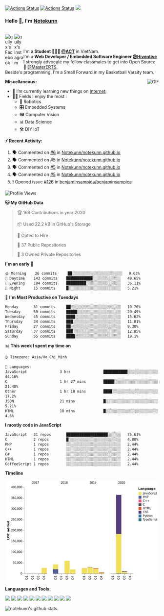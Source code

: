 [![Actions Status](https://github.com/Notekunn/Notekunn/workflows/wakatime-stats/badge.svg)](https://github.com/Notekunn/Notekunn/actions)
[![Actions Status](https://github.com/Notekunn/Notekunn/workflows/update-gh-activity/badge.svg)](https://github.com/Notekunn/Notekunn/actions)
![](https://visitor-badge.glitch.me/badge?page_id=guilyx.guilyx)

### Hello 👋, I'm [Notekunn](https://Notekunn.github.io) 

<br/>
<a href="https://www.facebook.com/ShiinDz">
  <img align="left" alt="guilyx's Facebook" width="30px" src="https://image.flaticon.com/icons/svg/2111/2111342.svg" />
</a>
<a href="https://www.instagram.com/_unique.scary_">
  <img align="left" alt="guilyx's Instagram" width="30px" src="https://image.flaticon.com/icons/svg/2111/2111421.svg" />
</a> <br /> <br />

I'm a **Student 👨🏽‍💼 [@ACT](http://actvn.edu.vn/)** in VietNam. <br />
I'm a **Web Developer / Embedded Software Engineer [@Hiventive](https://www.hiventive.com)**  <br />
I strongly advocate my fellow classmates to get into Open Source 📢 [@MasterERTS](https://github.com/MasterERTS).  <br />
Beside's programming, I'm a Small Forward in my Basketball Varsity team. <br />

  <img align="right" alt="GIF" src="https://media1.tenor.com/images/1c6140897565e34a4e98f618e220dc0d/tenor.gif?itemid=9358372" />
  
**Miscellaneous:**

- 📖 I’m currently learning new things on [Internet](https://www.google.com.vn);
- 🤹🏽 Fields I enjoy the most :
  - 🤖 Robotics 
  - 🎛 Embedded Systems
  - 🖼 Computer Vision
  - 📊 Data Science
  - 🛠 DIY IoT

**:zap: Recent Activity:**

<!--START_SECTION:activity-->
1. 🗣 Commented on [#6](https://github.com//Notekunn/notekunn.github.io/issues/6) in [Notekunn/notekunn.github.io](https://github.com//Notekunn/notekunn.github.io)
2. 🗣 Commented on [#5](https://github.com//Notekunn/notekunn.github.io/issues/5) in [Notekunn/notekunn.github.io](https://github.com//Notekunn/notekunn.github.io)
3. 🗣 Commented on [#5](https://github.com//Notekunn/notekunn.github.io/issues/5) in [Notekunn/notekunn.github.io](https://github.com//Notekunn/notekunn.github.io)
4. 🗣 Commented on [#5](https://github.com//Notekunn/notekunn.github.io/issues/5) in [Notekunn/notekunn.github.io](https://github.com//Notekunn/notekunn.github.io)
5. ❗️ Opened issue [#126](https://github.com//benjaminsampica/benjaminsampica/issues/126) in [benjaminsampica/benjaminsampica](https://github.com//benjaminsampica/benjaminsampica)
<!--END_SECTION:activity-->

<!--START_SECTION:waka-->
![Profile Views](http://img.shields.io/badge/Profile%20Views-337-blue)

**🐱 My GitHub Data** 

> 🏆 168 Contributions in year 2020
 > 
> 📦 Used 22.2 kB in GitHub's Storage 
 > 
> 💼 Opted to Hire
 > 
> 📜 37 Public Repositories 
 > 
> 🔑 3 Owned Private Repositories 

**I'm an early 🐤** 

```text
🌞 Morning    26 commits     ██░░░░░░░░░░░░░░░░░░░░░░░   9.03% 
🌆 Daytime    143 commits    ████████████░░░░░░░░░░░░░   49.65% 
🌃 Evening    104 commits    █████████░░░░░░░░░░░░░░░░   36.11% 
🌙 Night      15 commits     █░░░░░░░░░░░░░░░░░░░░░░░░   5.21%

```
📅 **I'm Most Productive on Tuesdays** 

```text
Monday       31 commits     ██░░░░░░░░░░░░░░░░░░░░░░░   10.76% 
Tuesday      59 commits     █████░░░░░░░░░░░░░░░░░░░░   20.49% 
Wednesday    45 commits     ████░░░░░░░░░░░░░░░░░░░░░   15.62% 
Thursday     34 commits     ███░░░░░░░░░░░░░░░░░░░░░░   11.81% 
Friday       27 commits     ██░░░░░░░░░░░░░░░░░░░░░░░   9.38% 
Saturday     37 commits     ███░░░░░░░░░░░░░░░░░░░░░░   12.85% 
Sunday       55 commits     ████░░░░░░░░░░░░░░░░░░░░░   19.1%

```


📊 **This week I spent my time on** 

```text
⌚︎ Timezone: Asia/Ho_Chi_Minh

💬 Languages: 
JavaScript               3 hrs               ███████████░░░░░░░░░░░░░░   44.16% 
C                        1 hr 27 mins        █████░░░░░░░░░░░░░░░░░░░░   21.48% 
Other                    1 hr 10 mins        ████░░░░░░░░░░░░░░░░░░░░░   17.2% 
JSON                     21 mins             █░░░░░░░░░░░░░░░░░░░░░░░░   5.21% 
HTML                     18 mins             █░░░░░░░░░░░░░░░░░░░░░░░░   4.6%

```

**I mostly code in JavaScript** 

```text
JavaScript   31 repos       ███████████████████░░░░░░   75.61% 
C            2 repos        █░░░░░░░░░░░░░░░░░░░░░░░░   4.88% 
PHP          1 repos        ░░░░░░░░░░░░░░░░░░░░░░░░░   2.44% 
C++          1 repos        ░░░░░░░░░░░░░░░░░░░░░░░░░   2.44% 
C#           1 repos        ░░░░░░░░░░░░░░░░░░░░░░░░░   2.44% 
HTML         1 repos        ░░░░░░░░░░░░░░░░░░░░░░░░░   2.44% 
CoffeeScript 1 repos        ░░░░░░░░░░░░░░░░░░░░░░░░░   2.44%

```


**Timeline**

![Chart not found](https://github.com/Notekunn/Notekunn/blob/master/charts/bar_graph.png) 


<!--END_SECTION:waka-->

**Languages and Tools:**  

<code><img height="50" src="https://image.flaticon.com/icons/svg/2861/2861557.svg"></code>
<code><img height="50" src="https://image.flaticon.com/icons/svg/3190/3190604.svg"></code>
<code><img height="50" src="https://image.flaticon.com/icons/svg/2942/2942156.svg"></code>
<code><img height="50" src="https://img.icons8.com/color/48/000000/golang.png"></code>
<code><img height="50" src="https://image.flaticon.com/icons/svg/1628/1628182.svg"></code>
<code><img height="50" src="https://image.flaticon.com/icons/png/512/2085/2085061.png"></code>
<code><img height="50" src="https://image.flaticon.com/icons/svg/2535/2535543.svg"></code>
<code><img height="50" src="https://cdn.icon-icons.com/icons2/1508/PNG/512/matlab_104289.png"></code>
<code><img height="50" src="https://image.flaticon.com/icons/svg/2721/2721297.svg"></code>
<code><img height="50" src="https://image.flaticon.com/icons/svg/752/752605.svg"></code>
<code><img height="50" src="https://image.flaticon.com/icons/svg/1680/1680899.svg"></code>

![notekunn's github stats](https://github-readme-stats.vercel.app/api?username=notekunn&show_icons=true&hide_border=true)
